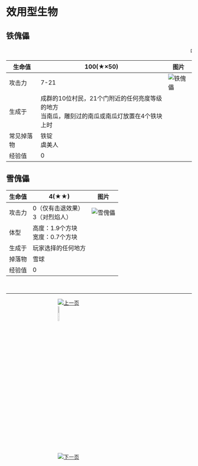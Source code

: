 # 效用型生物
## 铁傀儡
<body style="padding:10px;">
    <marquee direction="left"><span style="font-weight: bolder:font-size: 30px; color: black;">听说如果你攻击铁傀儡，那会成为你今生最后的壮举</span></marquee>
</body>

生命值 | 100(★×50) | 图片
-- | -- | -- 
攻击力 | 7-21 | ![铁傀儡](./img/225px-Village_Golem.png)
生成于 | 成群的10位村民，21个门附近的任何亮度等级的地方<br />当南瓜，雕刻过的南瓜或南瓜灯放置在4个铁块上时 
常见掉落物 | 铁锭<br />虞美人
经验值 | 0

## 雪傀儡

生命值 | 4(★★) | 图片
 -- | -- | -- 
攻击力 | 0（仅有击退效果）<br />3（对烈焰人） | ![雪傀儡](./img/xue.png) 
体型 | 高度：1.9个方块<br />宽度：0.7个方块 
生成于 | 玩家选择的任何地方
掉落物 | 雪球
经验值 | 0

&nbsp;

<hr >
<figure class="third" >
<a href="./introduce/NPC_zhongli.html">
    <img border="0" src="./img/qianfan.png" alt="上一页" title="上一页" hspace="100" >
</a>
<a href="./introduce/major.html">
    <img border="0" src="./img/huizhuye.png" alt="返回NPC页面" title="返回NPC页面" hspace="100" width="10%" height="10%" >
</a>
<a href="./introduce/NPC_kexun.html">
    <img border="0" src="./img/fanye.png" alt="下一页" title="下一页" hspace="100" >
</a>
</figure>
&nbsp;
